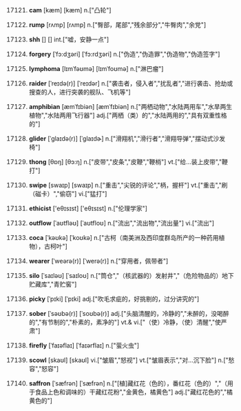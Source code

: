 17121. **cam**
[kæm]  [kæm]
n.["凸轮"]  

17122. **rump**
[rʌmp]  [rʌmp]
n.["臀部，尾部","残余部分","牛臀肉","余党"]  

17123. **shh**
[]  []
int.["嘘，安静一点"]  

17124. **forgery**
[ˈfɔ:dʒəri]  [ˈfɔ:rdʒəri]
n.["伪造","伪造罪","伪造物","伪造签字"]  

17125. **lymphoma**
[lɪmˈfəʊmə]  [lɪmˈfoʊmə]
n.["淋巴瘤"]  

17126. **raider**
[ˈreɪdə(r)]  [ˈreɪdər]
n.["袭击者，侵入者","扰乱者","进行袭击、抢劫或搜查的人，进行突袭的舰队、飞机等"]  

17127. **amphibian**
[æmˈfɪbiən]  [æmˈfɪbiən]
n.["两栖动物","水陆两用车","水旱两生植物","水陆两用飞行器"]  adj.["两栖（类）的","水陆两用的","具有双重性格的"]  

17128. **glider**
[ˈglaɪdə(r)]  [ˈɡlaɪdɚ]
n.["滑翔机","滑行者","滑翔导弹","摆动式沙发椅"]  

17129. **thong**
[θɒŋ]  [θɔ:ŋ]
n.["皮带","皮条","皮鞭","鞭梢"]  vt.["给…装上皮带","鞭打"]  

17130. **swipe**
[swaɪp]  [swaɪp]
n.["重击","尖锐的评论","柄，握杆"]  vt.["重击","刷（磁卡）","偷窃"]  vi.["猛打"]  

17131. **ethicist**
['eθɪsɪst]  ['eθɪsɪst]
n.["伦理学家"]  

17132. **outflow**
[ˈaʊtfləʊ]  [ˈaʊtfloʊ]
n.["流出","流出物","流出量"]  vi.["流出"]  

17133. **coca**
[ˈkəʊkə]  [ˈkoʊkə]
n.["古柯（南美洲及西印度群岛所产的一种药用植物），古柯叶"]  

17134. **wearer**
[ˈweərə(r)]  [ˈwerə(r)]
n.["穿用者，佩带者"]  

17135. **silo**
[ˈsaɪləʊ]  [ˈsaɪloʊ]
n.["筒仓","（核武器的）发射井","（危险物品的）地下贮藏库","青贮窖"]  

17136. **picky**
[ˈpɪki]  [ˈpɪki]
adj.["吹毛求疵的，好挑剔的，过分讲究的"]  

17137. **sober**
[ˈsəʊbə(r)]  [ˈsoʊbə(r)]
adj.["头脑清醒的，冷静的","未醉的，没喝醉的","有节制的","朴素的，素净的"]  vt.& vi.["（使）冷静，（使）清醒","使严肃"]  

17138. **firefly**
[ˈfaɪəflaɪ]  [ˈfaɪərflaɪ]
n.["萤火虫"]  

17139. **scowl**
[skaʊl]  [skaʊl]
vi.["皱眉","怒视"]  vt.["皱眉表示","对…沉下脸"]  n.["愁容","怒容"]  

17140. **saffron**
[ˈsæfrən]  [ˈsæfrən]
n.["[植]藏红花（色的），番红花（色的）","（用于食品上色和调味的）干藏红花粉","金黄色，橘黄色"]  adj.["藏红花色的","橘黄色的"]  

